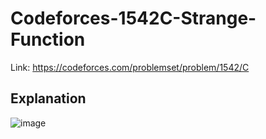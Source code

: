 # Codeforces-1542C-Strange-Function
Link: https://codeforces.com/problemset/problem/1542/C
## Explanation
![image](https://github.com/mgalang229/Codeforces-1542C-Strange-Function/assets/51401355/1e34b864-31d7-483e-93e8-8e1931b58df7)
